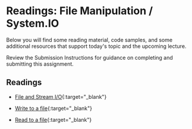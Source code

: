 # Readings: File Manipulation / System.IO

Below you will find some reading material, code samples, and some additional resources that support today's topic and the upcoming lecture.

Review the Submission Instructions for guidance on completing and submitting this assignment.

## Readings

- [File and Stream I/O](https://docs.microsoft.com/en-us/dotnet/standard/io/index){:target="_blank"}

<!-- Mix it up! Create the questions with pointed answers, fill in the blank, or opinion/open ended -->

- [Write to a file](https://docs.microsoft.com/en-us/dotnet/standard/io/how-to-write-text-to-a-file){:target="_blank"}

<!-- Mix it up! Create the questions with pointed answers, fill in the blank, or opinion/open ended -->

- [Read to a file](https://docs.microsoft.com/en-us/dotnet/standard/io/how-to-read-and-write-to-a-newly-created-data-file){:target="_blank"}

<!-- Mix it up! Create the questions with pointed answers, fill in the blank, or opinion/open ended -->

<!-- NOTE: "additional resources" may not be relevant for every class. Omit this section or any of the sections below if you don't have anything for your students here -->